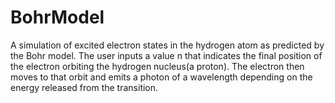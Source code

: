 # BohrModel
A simulation of excited electron states in the hydrogen atom as predicted by the Bohr model.
The user inputs a value n that indicates the final position of the electron orbiting the hydrogen nucleus(a proton). 
The electron then moves to that orbit and emits a photon of a wavelength depending on the energy released from the transition. 

